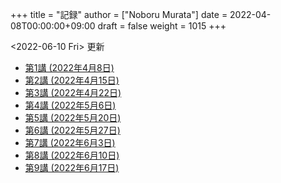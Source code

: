 +++
title = "記録"
author = ["Noboru Murata"]
date = 2022-04-08T00:00:00+09:00
draft = false
weight = 1015
+++

<span class="timestamp-wrapper"><span class="timestamp">&lt;2022-06-10 Fri&gt; </span></span> 更新

-   [第1講 (2022年4月8日)](https://u-tokyo-ac-jp.zoom.us/rec/share/ptSybmpsRFYwK8DpBmre4YOgCez4oClsi_xr8YfHwGDqxgPg7cufu9tXuJQKgmRv.uj86kUO3yatUw1-Z)
-   [第2講 (2022年4月15日)](https://u-tokyo-ac-jp.zoom.us/rec/share/sK8UtM2HXwltqTaOdY1f_pbl0KOaRdvtappnA_wLl2ohnr5GmZiSMOGxRtFdCMJp.9fqz37Jhkan6-1Gk)
-   [第3講 (2022年4月22日)](https://u-tokyo-ac-jp.zoom.us/rec/share/O0uqrCy0MqxY2x48ZM2s3rERnjabQlGo2pXGsxiWmQmpCHRZq8va2-N3rYEFngbt.FR6tYK7tojm20KHp)
-   [第4講 (2022年5月6日)](https://u-tokyo-ac-jp.zoom.us/rec/share/Aw4_mIJUYrczXwJiADpmaN4X8atXvsKN0ea9m2OifmCBq0qj4lTmMUB6s3dUYKbG.0eh6rL7QAallJseB)
-   [第5講 (2022年5月20日)](https://u-tokyo-ac-jp.zoom.us/rec/share/N5YfF0Q0-0b-zQ1ALhlbDohfVYYt5mZ0_6gIeewwJ40iGqYtRqzHarWAT5g5pTIn.Qy_QRypOy_1R3kLH?startTime=1653031559000)
-   [第6講 (2022年5月27日)](https://u-tokyo-ac-jp.zoom.us/rec/share/XIMJU-nZqWQR7CLQPFaGPBzRPQ1zaWeeIGTgoYPIuwuHEsZpYBF-O4D_t_hwdCA.FK4U884hRFC1bAwJ)
-   [第7講 (2022年6月3日)](https://u-tokyo-ac-jp.zoom.us/rec/share/wZVaPqHmfQ2oe2X4Az-8edZdXY8IIcj2lIUL3k4IeaT00_WwsokPH-FYsobFziD-.xCJcWsGGzsbqSIdp)
-   [第8講 (2022年6月10日)](https://u-tokyo-ac-jp.zoom.us/rec/share/ULoVvOnYINUTSc4za3Tt4JIAi9nRcaAK5fYU60q75cJ8QE9Lo-sCbISyaru91GY.UUgvIatNOcAYNlPa)
-   [第9講 (2022年6月17日)](https://u-tokyo-ac-jp.zoom.us/rec/share/oef2OvMqG7I43WUgohmGPErk8H62w-kx9O75wVEEymGw931eFJ4K0TRA0i5Cwy5Y.xGF3eqpYpxfMPpMl)